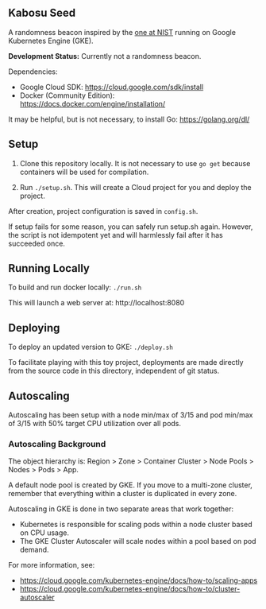 ## Kabosu Seed

A randomness beacon inspired by the [one at NIST](https://www.nist.gov/programs-projects/nist-randomness-beacon)
running on Google Kubernetes Engine (GKE).

**Development Status:** Currently not a randomness beacon.

Dependencies:
- Google Cloud SDK: https://cloud.google.com/sdk/install
- Docker (Community Edition): https://docs.docker.com/engine/installation/

It may be helpful, but is not necessary, to install Go: https://golang.org/dl/


## Setup

1. Clone this repository locally. It is not necessary to use `go get` because
containers will be used for compilation.

2. Run `./setup.sh`. This will create a Cloud project for you and deploy the project.

After creation, project configuration is saved in `config.sh`.

If setup fails for some reason, you can safely run setup.sh again. However, the
script is not idempotent yet and will harmlessly fail after it has succeeded once.


## Running Locally

To build and run docker locally: `./run.sh`

This will launch a web server at: http://localhost:8080


## Deploying

To deploy an updated version to GKE: `./deploy.sh`

To facilitate playing with this toy project, deployments are made directly from
the source code in this directory, independent of git status.


## Autoscaling

Autoscaling has been setup with a node min/max of 3/15 and pod min/max of 3/15
with 50% target CPU utilization over all pods. 

### Autoscaling Background

The object hierarchy is: Region > Zone > Container Cluster > Node Pools > Nodes > Pods > App.

A default node pool is created by GKE. If you move to a multi-zone cluster,
remember that everything within a cluster is duplicated in every zone.

Autoscaling in GKE is done in two separate areas that work together:

- Kubernetes is responsible for scaling pods within a node cluster based on CPU usage.
- The GKE Cluster Autoscaler will scale nodes within a pool based on pod demand.

For more information, see:

- https://cloud.google.com/kubernetes-engine/docs/how-to/scaling-apps
- https://cloud.google.com/kubernetes-engine/docs/how-to/cluster-autoscaler
